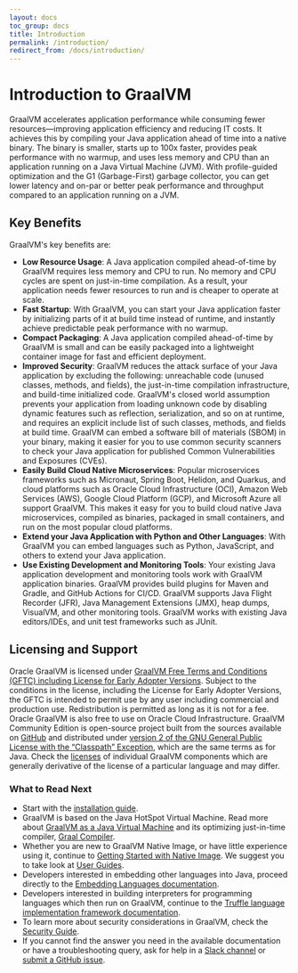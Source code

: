 ```yaml
---
layout: docs
toc_group: docs
title: Introduction
permalink: /introduction/
redirect_from: /docs/introduction/
---
```


# Introduction to GraalVM

GraalVM accelerates application performance while consuming fewer resources&mdash;improving application efficiency and reducing IT costs.
It achieves this by compiling your Java application ahead of time into a native binary.
The binary is smaller, starts up to 100x faster, provides peak performance with no warmup, and uses less memory and CPU than an application running on a Java Virtual Machine (JVM).
With profile-guided optimization and the G1 (Garbage-First) garbage collector, you can get lower latency and on-par or better peak performance and throughput compared to an application running on a JVM.

## Key Benefits

GraalVM's key benefits are:

* **Low Resource Usage**: A Java application compiled ahead-of-time by GraalVM requires less memory and CPU to run. No memory and CPU cycles are spent on just-in-time compilation. As a result, your application needs fewer resources to run and is cheaper to operate at scale.
* **Fast Startup**: With GraalVM, you can start your Java application faster by initializing parts of it at build time instead of runtime, and instantly achieve predictable peak performance with no warmup.
* **Compact Packaging**: A Java application compiled ahead-of-time by GraalVM is small and can be easily packaged into a lightweight container image for fast and efficient deployment.
* **Improved Security**: GraalVM reduces the attack surface of your Java application by excluding the following: unreachable code (unused classes, methods, and fields), the just-in-time compilation infrastructure, and build-time initialized code. GraalVM's closed world assumption prevents your application from loading unknown code by disabling dynamic features such as reflection, serialization, and so on at runtime, and requires an explicit include list of such classes, methods, and fields at build time. GraalVM can embed a software bill of materials (SBOM) in your binary, making it easier for you to use common security scanners to check your Java application for published Common Vulnerabilities and Exposures (CVEs).
* **Easily Build Cloud Native Microservices**: Popular microservices frameworks such as Micronaut, Spring Boot, Helidon, and Quarkus, and cloud platforms such as Oracle Cloud Infrastructure (OCI), Amazon Web Services (AWS), Google Cloud Platform (GCP), and Microsoft Azure all support GraalVM. This makes it easy for you to build cloud native Java microservices, compiled as binaries, packaged in small containers, and run on the most popular cloud platforms.
* **Extend your Java Application with Python and Other Languages**: With GraalVM you can embed languages such as Python, JavaScript, and others to extend your Java application.
* **Use Existing Development and Monitoring Tools**: Your existing Java application development and monitoring tools work with GraalVM application binaries. GraalVM provides build plugins for Maven and Gradle, and GitHub Actions for CI/CD. GraalVM supports Java Flight Recorder (JFR), Java Management Extensions (JMX), heap dumps, VisualVM, and other monitoring tools. GraalVM works with existing Java editors/IDEs, and unit test frameworks such as JUnit.

## Licensing and Support

Oracle GraalVM is licensed under [GraalVM Free Terms and Conditions (GFTC) including License for Early Adopter Versions](https://www.oracle.com/downloads/licenses/graal-free-license.html).
Subject to the conditions in the license, including the License for Early Adopter Versions, the GFTC is intended to permit use by any user including commercial and production use. Redistribution is permitted as long as it is not for a fee.
Oracle GraalVM is also free to use on Oracle Cloud Infrastructure.
GraalVM Community Edition is open-source project built from the sources available on [GitHub](https://github.com/oracle/graal) and distributed under [version 2 of the GNU General Public License with the “Classpath” Exception](https://github.com/oracle/graal/blob/master/LICENSE), which are the same terms as for Java.
Check the [licenses](https://github.com/oracle/graal#license) of individual GraalVM components which are generally derivative of the license of a particular language and may differ.

### What to Read Next

* Start with the [installation guide](getting-started/get-started.md).
* GraalVM is based on the Java HotSpot Virtual Machine. Read more about [GraalVM as a Java Virtual Machine](reference-manual/java/README.md) and its optimizing just-in-time compiler, [Graal Compiler](reference-manual/java/compiler.md).
* Whether you are new to GraalVM Native Image, or have little experience using it, continue to [Getting Started with Native Image](reference-manual/native-image/README.md). 
We suggest you to take look at [User Guides](reference-manual/native-image/guides/guides.md).
* Developers interested in embedding other languages into Java, proceed directly to the [Embedding Languages documentation](reference-manual/embedding/embed-languages.md).
* Developers interested in building interpreters for programming languages which then run on GraalVM, continue to the [Truffle language implementation framework documentation](../truffle/docs/README.md).
* To learn more about security considerations in GraalVM, check the [Security Guide](security/security-guide.md).
* If you cannot find the answer you need in the available documentation or have a troubleshooting query, ask for help in a [Slack channel](/slack-invitation/) or [submit a GitHub issue](https://github.com/oracle/graal/issues).